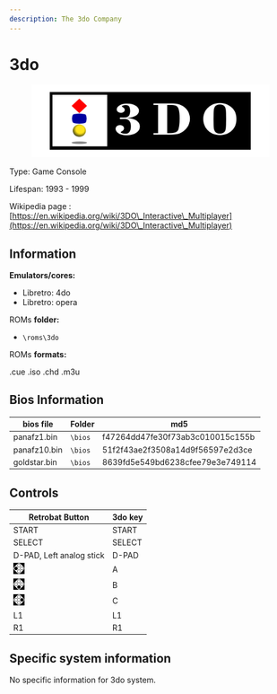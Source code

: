 ```yaml
---
description: The 3do Company
---
```


# 3do

<figure><img src="../.gitbook/assets/3do.svg" alt=""><figcaption></figcaption></figure>

Type: Game Console

Lifespan: 1993 - 1999

Wikipedia page : [https://en.wikipedia.org/wiki/3DO\_Interactive\_Multiplayer](https://en.wikipedia.org/wiki/3DO\_Interactive\_Multiplayer)

## Information

**Emulators/cores:**

* Libretro: 4do
* Libretro: opera

ROMs **folder:**

* `\roms\3do`

ROMs **formats:**

.cue .iso .chd .m3u

## Bios Information

| bios file    | Folder  | md5                              |
| ------------ | ------- | -------------------------------- |
| panafz1.bin  | `\bios` | f47264dd47fe30f73ab3c010015c155b |
| panafz10.bin | `\bios` | 51f2f43ae2f3508a14d9f56597e2d3ce |
| goldstar.bin | `\bios` | 8639fd5e549bd6238cfee79e3e749114 |

## Controls

| Retrobat Button                             | 3do key |
| ------------------------------------------- | ------- |
| START                                       | START   |
| SELECT                                      | SELECT  |
| D-PAD, Left analog stick                    | D-PAD   |
| ![](<../.gitbook/assets/image (2).png>)     | A       |
| ![](<../.gitbook/assets/image (1) (2).png>) | B       |
| ![](<../.gitbook/assets/image (4).png>)     | C       |
| L1                                          | L1      |
| R1                                          | R1      |

## Specific system information

No specific information for 3do system.

